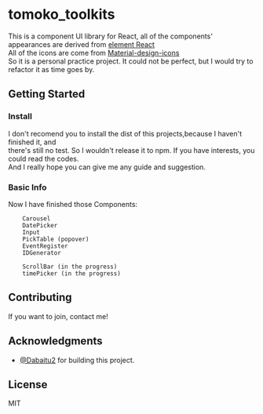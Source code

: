 # tomoko_toolkits

This is a component UI library for React, all of the components' appearances are derived from [element React](https://github.com/eleme/element-react)<br>
All of the icons are come from [Material-design-icons](https://github.com/google/material-design-icons)<br>
So it is a personal practice project. It could not be perfect, but I would try to refactor it as time goes by.

## Getting Started

### Install

I don't recomend you to install the dist of this projects,because I haven't finished it, and<br>
there's still no test. So I wouldn't release it to npm. If you have interests, you could read the codes.<br>
And I really hope you can give me any guide and suggestion.

### Basic Info

Now I have finished those Components:
```
    Carousel
    DatePicker
    Input
    PickTable (popover)
    EventRegister
    IDGenerator
    
    ScrollBar (in the progress)
    timePicker (in the progress)
```

## Contributing

If you want to join, contact me!

## Acknowledgments

* [@Dabaitu2](https://github.com/Dabaitu2) for building this project.


## License

MIT